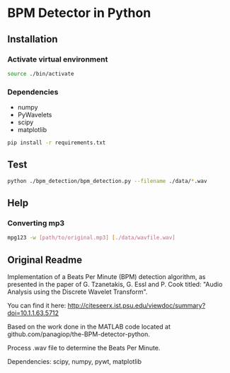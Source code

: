 BPM Detector in Python
=======================


## Installation

### Activate virtual environment
``` bash
source ./bin/activate
```

### Dependencies
- numpy
- PyWavelets
- scipy
- matplotlib
``` bash
pip install -r requirements.txt
```

## Test
``` bash
python ./bpm_detection/bpm_detection.py --filename ./data/*.wav 
```

## Help

### Converting mp3
``` bash
mpg123 -w [path/to/original.mp3] [./data/wavfile.wav]
```

## Original Readme
Implementation of a Beats Per Minute (BPM) detection algorithm, as presented in the paper of G. Tzanetakis, G. Essl and P. Cook titled: "Audio Analysis using the Discrete Wavelet Transform".

You can find it here: http://citeseerx.ist.psu.edu/viewdoc/summary?doi=10.1.1.63.5712

Based on the work done in the MATLAB code located at github.com/panagiop/the-BPM-detector-python.

Process .wav file to determine the Beats Per Minute.

Dependencies: scipy, numpy, pywt, matplotlib
